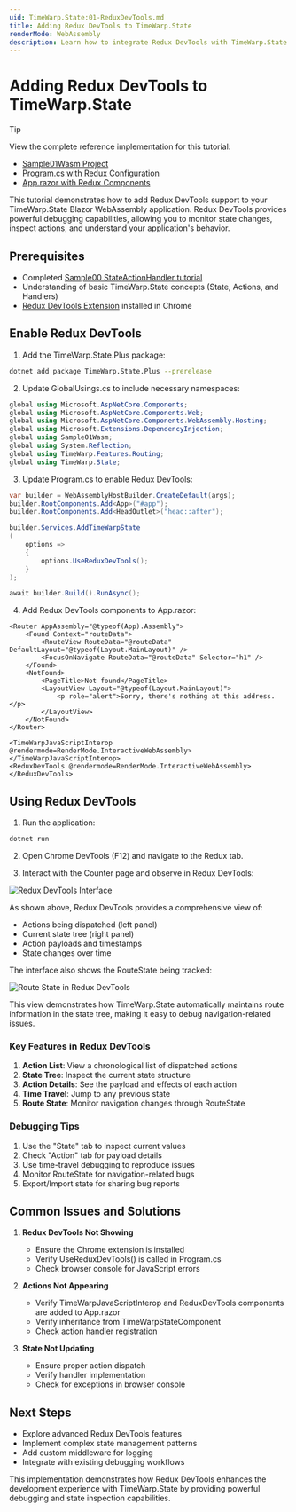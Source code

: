 ```yaml
---
uid: TimeWarp.State:01-ReduxDevTools.md
title: Adding Redux DevTools to TimeWarp.State
renderMode: WebAssembly
description: Learn how to integrate Redux DevTools with TimeWarp.State for enhanced debugging
---
```


# Adding Redux DevTools to TimeWarp.State

> [!TIP]
> View the complete reference implementation for this tutorial:
> - [Sample01Wasm Project](./Sample01Wasm/)
> - [Program.cs with Redux Configuration](./Sample01Wasm/Program.cs)
> - [App.razor with Redux Components](./Sample01Wasm/App.razor)

This tutorial demonstrates how to add Redux DevTools support to your TimeWarp.State Blazor WebAssembly application. Redux DevTools provides powerful debugging capabilities, allowing you to monitor state changes, inspect actions, and understand your application's behavior.

## Prerequisites

- Completed [Sample00 StateActionHandler tutorial](xref:TimeWarp.State:00-StateActionHandler-Wasm.md)
- Understanding of basic TimeWarp.State concepts (State, Actions, and Handlers)
- [Redux DevTools Extension](https://chrome.google.com/webstore/detail/redux-devtools/lmhkpmbekcpmknklioeibfkpmmfibljd) installed in Chrome

## Enable Redux DevTools

1. Add the TimeWarp.State.Plus package:
```bash
dotnet add package TimeWarp.State.Plus --prerelease
```

2. Update GlobalUsings.cs to include necessary namespaces:
```csharp
global using Microsoft.AspNetCore.Components;
global using Microsoft.AspNetCore.Components.Web;
global using Microsoft.AspNetCore.Components.WebAssembly.Hosting;
global using Microsoft.Extensions.DependencyInjection;
global using Sample01Wasm;
global using System.Reflection;
global using TimeWarp.Features.Routing;
global using TimeWarp.State;
```

3. Update Program.cs to enable Redux DevTools:
```csharp
var builder = WebAssemblyHostBuilder.CreateDefault(args);
builder.RootComponents.Add<App>("#app");
builder.RootComponents.Add<HeadOutlet>("head::after");

builder.Services.AddTimeWarpState
(
    options =>
    {
        options.UseReduxDevTools();
    }
);

await builder.Build().RunAsync();
```

4. Add Redux DevTools components to App.razor:
```razor
<Router AppAssembly="@typeof(App).Assembly">
    <Found Context="routeData">
        <RouteView RouteData="@routeData" DefaultLayout="@typeof(Layout.MainLayout)" />
        <FocusOnNavigate RouteData="@routeData" Selector="h1" />
    </Found>
    <NotFound>
        <PageTitle>Not found</PageTitle>
        <LayoutView Layout="@typeof(Layout.MainLayout)">
            <p role="alert">Sorry, there's nothing at this address.</p>
        </LayoutView>
    </NotFound>
</Router>

<TimeWarpJavaScriptInterop @rendermode=RenderMode.InteractiveWebAssembly></TimeWarpJavaScriptInterop>
<ReduxDevTools @rendermode=RenderMode.InteractiveWebAssembly></ReduxDevTools>
```

## Using Redux DevTools

1. Run the application:
```bash
dotnet run
```

2. Open Chrome DevTools (F12) and navigate to the Redux tab.

3. Interact with the Counter page and observe in Redux DevTools:

![Redux DevTools Interface](../../Documentation/Images/ReduxDevTools.png)

As shown above, Redux DevTools provides a comprehensive view of:
- Actions being dispatched (left panel)
- Current state tree (right panel)
- Action payloads and timestamps
- State changes over time

The interface also shows the RouteState being tracked:

![Route State in Redux DevTools](../../Documentation/Images/ReduxRouteState.png)

This view demonstrates how TimeWarp.State automatically maintains route information in the state tree, making it easy to debug navigation-related issues.

### Key Features in Redux DevTools

1. **Action List**: View a chronological list of dispatched actions
2. **State Tree**: Inspect the current state structure
3. **Action Details**: See the payload and effects of each action
4. **Time Travel**: Jump to any previous state
5. **Route State**: Monitor navigation changes through RouteState

### Debugging Tips

1. Use the "State" tab to inspect current values
2. Check "Action" tab for payload details
3. Use time-travel debugging to reproduce issues
4. Monitor RouteState for navigation-related bugs
5. Export/Import state for sharing bug reports

## Common Issues and Solutions

1. **Redux DevTools Not Showing**
   - Ensure the Chrome extension is installed
   - Verify UseReduxDevTools() is called in Program.cs
   - Check browser console for JavaScript errors

2. **Actions Not Appearing**
   - Verify TimeWarpJavaScriptInterop and ReduxDevTools components are added to App.razor
   - Verify inheritance from TimeWarpStateComponent
   - Check action handler registration

3. **State Not Updating**
   - Ensure proper action dispatch
   - Verify handler implementation
   - Check for exceptions in browser console

## Next Steps

- Explore advanced Redux DevTools features
- Implement complex state management patterns
- Add custom middleware for logging
- Integrate with existing debugging workflows

This implementation demonstrates how Redux DevTools enhances the development experience with TimeWarp.State by providing powerful debugging and state inspection capabilities.
